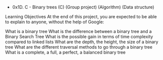 * 0x1D. C - Binary trees
(C)
(Group project)
(Algorithm)
(Data structure)

Learning Objectives
At the end of this project, you are expected to be able to explain to anyone, without the help of Google:

What is a binary tree
What is the difference between a binary tree and a Binary Search Tree
What is the possible gain in terms of time complexity compared to linked lists
What are the depth, the height, the size of a binary tree
What are the different traversal methods to go through a binary tree
What is a complete, a full, a perfect, a balanced binary tree
